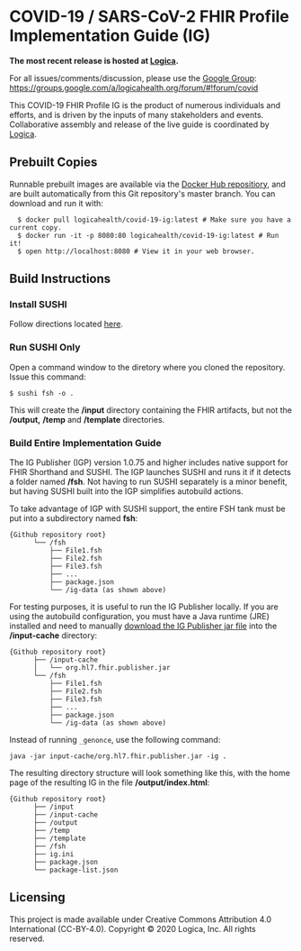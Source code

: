 # COVID-19 / SARS-CoV-2 FHIR Profile Implementation Guide (IG)

**The most recent release is hosted at [Logica](https://covid-19-ig.logicahealth.org).**

For all issues/comments/discussion, please use the [Google Group](https://groups.google.com/a/logicahealth.org/forum/#!forum/covid): https://groups.google.com/a/logicahealth.org/forum/#!forum/covid


This COVID-19 FHIR Profile IG is the product of numerous individuals and efforts, and is driven by the inputs of many stakeholders and events. Collaborative assembly and release of the live guide is coordinated by [Logica](https://www.logicahealth.org/).

## Prebuilt Copies

Runnable prebuilt images are available via the [Docker Hub repositiory](https://hub.docker.com/repository/docker/logicahealth/covid-19-ig), and are built automatically from this Git repository's master branch. You can download and run it with:

      $ docker pull logicahealth/covid-19-ig:latest # Make sure you have a current copy.
      $ docker run -it -p 8080:80 logicahealth/covid-19-ig:latest # Run it!
      $ open http://localhost:8080 # View it in your web browser.


## Build Instructions

### Install SUSHI 

Follow directions located [here](http://build.fhir.org/ig/HL7/fhir-shorthand/sushi.html#installation).

### Run SUSHI Only

Open a command window to the diretory where you cloned the repository. Issue this command:

```
$ sushi fsh -o .
```
This will create the **/input** directory containing the FHIR artifacts, but not the **/output,** **/temp** and **/template** directories.

### Build Entire Implementation Guide

The IG Publisher (IGP) version 1.0.75 and higher includes native support for FHIR Shorthand and SUSHI. The IGP launches SUSHI and runs it if it detects a folder named **/fsh**. Not having to run SUSHI separately is a minor benefit, but having SUSHI built into the IGP simplifies autobuild actions.

To take advantage of IGP with SUSHI support, the entire FSH tank must be put into a subdirectory named **fsh**:

```
{Github repository root}
      └── /fsh
          ├── File1.fsh
          ├── File2.fsh
          ├── File3.fsh
          ├── ...
          ├── package.json
          └── /ig-data (as shown above)
```
For testing purposes, it is useful to run the IG Publisher locally. If you are using the autobuild configuration, you must have a Java runtime (JRE) installed and need to manually [download the IG Publisher jar file](https://fhir.github.io/latest-ig-publisher/org.hl7.fhir.publisher.jar) into the **/input-cache** directory:

```
{Github repository root}
      ├── /input-cache
      │   └── org.hl7.fhir.publisher.jar
      └── /fsh
          ├── File1.fsh
          ├── File2.fsh
          ├── File3.fsh
          ├── ...
          ├── package.json
          └── /ig-data (as shown above)
```

Instead of running `_genonce`, use the following command:

```
java -jar input-cache/org.hl7.fhir.publisher.jar -ig .
```

The resulting directory structure will look something like this, with the home page of the resulting IG in the file **/output/index.html**:

```
{Github repository root}
      ├── /input
      ├── /input-cache
      ├── /output
      ├── /temp
      ├── /template
      ├── /fsh
      ├── ig.ini
      ├── package.json
      └── package-list.json
```


## Licensing

This project is made available under Creative Commons Attribution 4.0 International (CC-BY-4.0). Copyright © 2020 Logica, Inc. All rights reserved. 

